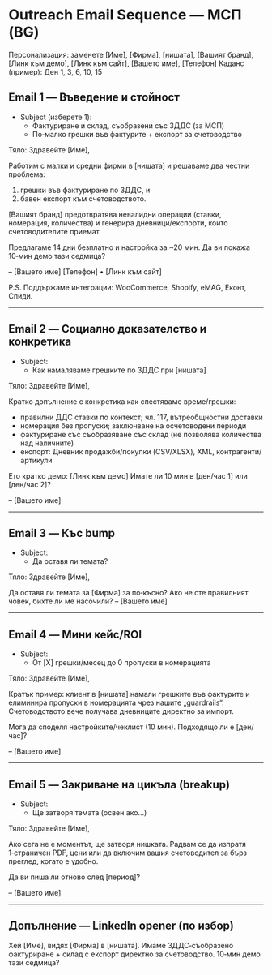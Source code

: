 # Outreach Email Sequence — МСП (BG)

Персонализация: заменете [Име], [Фирма], [нишата], [Вашият бранд], [Линк към демо], [Линк към сайт], [Вашето име], [Телефон]
Каданс (пример): Ден 1, 3, 6, 10, 15

## Email 1 — Въведение и стойност
- Subject (изберете 1):
  - Фактуриране и склад, съобразени със ЗДДС (за МСП)
  - По‑малко грешки във фактурите + експорт за счетоводство

Тяло:
Здравейте [Име],

Работим с малки и средни фирми в [нишата] и решаваме два честни проблема:
1) грешки във фактуриране по ЗДДС, и
2) бавен експорт към счетоводството.

[Вашият бранд] предотвратява невалидни операции (ставки, номерация, количества) и генерира дневници/експорти, които счетоводителите приемат.

Предлагаме 14 дни безплатно и настройка за ~20 мин.
Да ви покажа 10‑мин демо тази седмица?

– [Вашето име]
[Телефон] • [Линк към сайт]

P.S. Поддържаме интеграции: WooCommerce, Shopify, eMAG, Еконт, Спиди.

---

## Email 2 — Социално доказателство и конкретика
- Subject:
  - Как намаляваме грешките по ЗДДС при [нишата]

Тяло:
Здравейте [Име],

Кратко допълнение с конкретика как спестяваме време/грешки:
- правилни ДДС ставки по контекст; чл. 117, вътреобщностни доставки
- номерация без пропуски; заключване на осчетоводени периоди
- фактуриране със съобразяване със склад (не позволява количества над наличните)
- експорт: Дневник продажби/покупки (CSV/XLSX), XML, контрагенти/артикули

Ето кратко демо: [Линк към демо]
Имате ли 10 мин в [ден/час 1] или [ден/час 2]?

– [Вашето име]

---

## Email 3 — Къс bump
- Subject:
  - Да оставя ли темата?

Тяло:
Здравейте [Име],

Да оставя ли темата за [Фирма] за по‑късно? Ако не сте правилният човек, бихте ли ме насочили?
– [Вашето име]

---

## Email 4 — Мини кейс/ROI
- Subject:
  - От [X] грешки/месец до 0 пропуски в номерацията

Тяло:
Здравейте [Име],

Кратък пример: клиент в [нишата] намали грешките във фактурите и елиминира пропуски в номерацията чрез нашите „guardrails“. Счетоводството вече получава дневниците директно за импорт.

Мога да споделя настройките/чеклист (10 мин). Подходящо ли е [ден/час]?

– [Вашето име]

---

## Email 5 — Закриване на цикъла (breakup)
- Subject:
  - Ще затворя темата (освен ако…)

Тяло:
Здравейте [Име],

Ако сега не е моментът, ще затворя нишката. Радвам се да изпратя 1‑страничен PDF, цени или да включим вашия счетоводител за бърз преглед, когато е удобно.

Да ви пиша ли отново след [период]?

– [Вашето име]

---

## Допълнение — LinkedIn opener (по избор)
Хей [Име], видях [Фирма] в [нишата]. Имаме ЗДДС‑съобразено фактуриране + склад с експорт директно за счетоводство. 10‑мин демо тази седмица?
